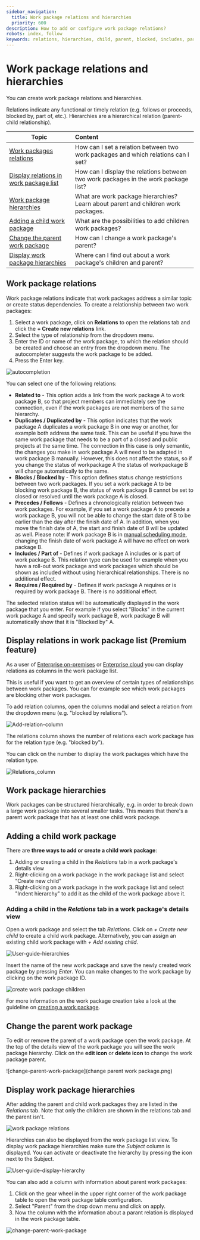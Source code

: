 ```yaml
---
sidebar_navigation:
  title: Work package relations and hierarchies
  priority: 600
description: How to add or configure work package relations?
robots: index, follow
keywords: relations, hierarchies, child, parent, blocked, includes, part of
---
```


# Work package relations and hierarchies

You can create work package relations and hierarchies.

Relations indicate any functional or timely relation (e.g. follows or proceeds, blocked by, part of, etc.). Hierarchies are a hierarchical relation (parent-child relationship).

| Topic                                                        | Content                                                      |
| ------------------------------------------------------------ | :----------------------------------------------------------- |
| [Work packages relations](#work-package-relations)           | How can I set a relation between two work packages and which relations can I set? |
| [Display relations in work package list](#display-relations-in-work-package-list-premium-feature) | How can I display the relations between two work packages in the work package list? |
| [Work package hierarchies](#work-package-hierarchies)        | What are work package hierarchies? Learn about parent and children work packages. |
| [Adding a child work package](#adding-a-child-work-package)  | What are the possibilities to add children work packages?    |
| [Change the parent work package](#change-the-parent-work-package) | How can I change a work package's parent?                    |
| [Display work package hierarchies](#display-work-package-hierarchies) | Where can I find out about a work package's children and parent? |

## Work package relations

Work package relations indicate that work packages address a similar topic or create status dependencies. To create a relationship between two work packages:

1. Select a work package, click on **Relations** to open the relations tab and click the **+ Create new relations** link.
2. Select the type of relationship from the dropdown menu.
3. Enter the ID or name of the work package, to which the relation should be created and choose an entry from the dropdown menu. The autocompleter suggests the work package to be added.
4. Press the Enter key.

![autocompletion](autocompletion.png)

You can select one of the following relations:

- **Related to** - This option adds a link from the work package A to work package B, so that project members can immediately see the connection, even if the work packages are not members of the same hierarchy. 
- **Duplicates / Duplicated by** - This option indicates that the work package A duplicates a work package B in one way or another, for example both address the same task. This can be useful if you have the same work package that needs to be a part of a closed and public projects at the same time. The connection in this case is only semantic, the changes you make in work package A will need to be adapted in work package B manually. However, this does not affect the status, so if you change the status of workpackage A the status of workpackage B will change automatically to the same. 
- **Blocks / Blocked by** - This option defines status change restrictions between two work packages. If you set a work package A to be blocking work package B, the status of work package B cannot be set to closed or resolved until the work package A is closed.
- **Precedes / Follows** - Defines a chronologically relation between two work packages. For example, if you set a work package A to precede a work package B, you will not be able to change the start date of B to be earlier than the day after the finish date of A. In addition, when you move the finish date of A, the start and finish date of B will be updated as well.
  Please note: If work package B is in [manual scheduling mode](../../gantt-chart/scheduling/#manual-scheduling-mode), changing the finish date of work package A will have no effect on work package B.
- **Includes / Part of** - Defines if work package A includes or is part of work package B. This relation type can be used for example when you have a roll-out work package and work packages which should be shown as included without using hierarchical relationships. There is no additional effect.
- **Requires / Required by** - Defines if work package A requires or is required by work package B. There is no additional effect.

The selected relation status will be automatically displayed in the work package that you enter. For example if you select "Blocks" in the current work package A and specify work package B, work package B will automatically show that it is "Blocked by" A.



## Display relations in work package list (Premium feature)

As a user of [Enterprise on-premises](https://www.openproject.org/enterprise-edition/) or [Enterprise cloud](https://www.openproject.org/hosting/) you can display relations as columns in the work package list.

This is useful if you want to get an overview of certain types of relationships between work packages. You can for example see which work packages are blocking other work packages.

To add relation columns, open the columns modal and select a relation from the dropdown menu (e.g. "blocked by relations").

![Add-relation-column](Add-relation-column.png)

The relations column shows the number of relations each work package has for the relation type (e.g. "blocked by").

You can click on the number to display the work packages which have the relation type.

![Relations_column](Relations_column.png)

## Work package hierarchies

Work packages can be structured hierarchically, e.g. in order to break down a large work package into several smaller tasks. This means that there's a parent work package that has at least one child work package.

## Adding a child work package

There are **three ways to add or create a child work package**:

1. Adding or creating a child in the *Relations* tab in a work package's details view
2. Right-clicking on a work package in the work package list and select "Create new child"
3. Right-clicking on a work package in the work package list and select "Indent hierarchy" to add it as the child of the work package above it.

### Adding a child in the *Relations* tab in a work package's details view

Open a work package and select the tab *Relations*. Click on *+ Create new child* to create a child work package. Alternatively, you can assign an existing child work package with *+ Add existing child*.

![User-guide-hierarchies](User-guide-hierarchies.png)

Insert the name of the new work package and save the newly created work package by pressing *Enter*. You can make changes to the work package by clicking on the work package ID.

![create work package children](image-20200129144540902.png)

For more information on the work package creation take a look at the guideline on [creating a work package](../create-work-package).

## Change the parent work package

To edit or remove the parent of a work package open the work package. At the top of the details view of the work package you will see the work package hierarchy. Click on the **edit icon** or **delete icon** to change the work package parent.

![change-parent-work-package](change parent work package.png)

## Display work package hierarchies

After adding the parent and child work packages they are listed in the *Relations* tab.
Note that only the children are shown in the relations tab and the parent isn't.

![work package relations](image-20200129145033802.png)

Hierarchies can also be displayed from the work package list view.
To display work package hierarchies make sure the *Subject* column is displayed. You can activate or deactivate the hierarchy by pressing the icon next to the Subject.

![User-guide-display-hierarchy](User-guide-display-hierarchy.png)

You can also add a column with information about parent work packages:

1. Click on the gear wheel in the upper right corner of the work package table to open the work package table configuration.
2. Select "Parent" from the drop down menu and click on apply.
3. Now the column with the information about a parant relation is displayed in the work package table.

![change-parent-work-package](../../../../../../../change-parent-work-package.png)

